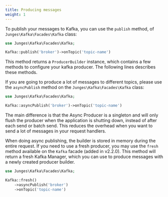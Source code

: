 ```yaml
---
title: Producing messages
weight: 1
---
```


To publish your messages to Kafka, you can use the `publish` method, of `Junges\Kafka\Facades\Kafka` class:

```php
use Junges\Kafka\Facades\Kafka;

Kafka::publish('broker')->onTopic('topic-name')
```

This method returns a `ProducerBuilder` instance, which contains a few methods to configure your kafka producer. 
The following lines describes these methods.

If you are going to produce a lot of messages to different topics, please use the `asyncPublish` method on the `Junges\Kafka\Facades\Kafka` class:

```php
use Junges\Kafka\Facades\Kafka;

Kafka::asyncPublish('broker')->onTopic('topic-name')
```

The main difference is that the Async Producer is a singleton and will only flush the producer when the application is shutting down, instead of after each send or batch send. 
This reduces the overhead when you want to send a lot of messages in your request handlers. 

When doing async publishing, the builder is stored in memory during the entire request. If you need to use a fresh producer, you may use the `fresh` method
available on the `Kafka` facade (added in v2.2.0). This method will return a fresh Kafka Manager, which you can use to produce messages with a newly created producer builder.


```php
use Junges\Kafka\Facades\Kafka;

Kafka::fresh()
    ->asyncPublish('broker')
    ->onTopic('topic-name')
```